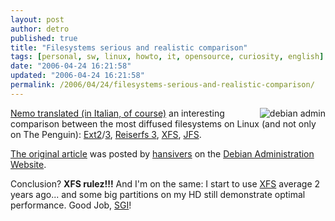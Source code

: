 ```yaml
---
layout: post
author: detro
published: true
title: "Filesystems serious and realistic comparison"
tags: [personal, sw, linux, howto, it, opensource, curiosity, english]
date: "2006-04-24 16:21:58"
updated: "2006-04-24 16:21:58"
permalink: /2006/04/24/filesystems-serious-and-realistic-comparison/
---
```


<img src="http://www.debian-administration.org/images/logo.png" alt="debian admin" align="right" />
<a href="http://blog.neminis.org/linux-filesystems-a-confronto.xhtml">Nemo translated (in Italian, of course)</a> an interesting comparison between the most diffused filesystems on Linux (and not only on The Penguin): <a href="http://en.wikipedia.org/wiki/Ext2">Ext2</a>/<a href="http://en.wikipedia.org/wiki/Ext3">3</a>, <a href="http://en.wikipedia.org/wiki/Reiserfs">Reiserfs 3</a>, <a href="http://en.wikipedia.org/wiki/XFS">XFS</a>, <a href="http://en.wikipedia.org/wiki/JFS">JFS</a>.

<a href="http://www.debian-administration.org/articles/388">The original article</a> was posted by <a href="http://www.debian-administration.org/users/hansivers">hansivers</a> on the <a href="http://www.debian-administration.org/">Debian Administration Website</a>.

Conclusion? <strong>XFS rulez!!!</strong>
And I'm on the same: I start to use <a href="http://en.wikipedia.org/wiki/XFS">XFS</a> average 2 years ago... and some big partitions on my HD still demonstrate optimal performance.
Good Job, <a href="http://oss.sgi.com/projects/xfs/">SGI</a>! 
